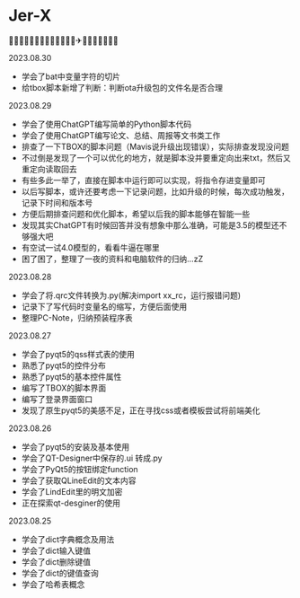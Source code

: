 # Jer-X
🍗🍔🍟🍠🍓🤣🤪😍🤩💯✅🍕🥳✈🌭😆😃🥓🧂🍿🥂

2023.08.30
- 学会了bat中变量字符的切片
- 给tbox脚本新增了判断：判断ota升级包的文件名是否合理

2023.08.29
- 学会了使用ChatGPT编写简单的Python脚本代码
- 学会了使用ChatGPT编写论文、总结、周报等文书类工作
- 排查了一下TBOX的脚本问题（Mavis说升级出现错误），实际排查发现没问题
- 不过倒是发现了一个可以优化的地方，就是脚本没并要重定向出来txt，然后又重定向读取回去
- 有些多此一举了，直接在脚本中运行即可以实现，将指令存进变量即可
- 以后写脚本，或许还要考虑一下记录问题，比如升级的时候，每次成功触发，记录下时间和版本号
- 方便后期排查问题和优化脚本，希望以后我的脚本能够在智能一些
- 发现其实ChatGPT有时候回答并没有想象中那么准确，可能是3.5的模型还不够强大吧
- 有空试一试4.0模型的，看看牛逼在哪里
- 困了困了，整理了一夜的资料和电脑软件的归纳...zZ

2023.08.28
- 学会了将.qrc文件转换为.py(解决import xx_rc，运行报错问题)
- 记录下了写代码时变量名的缩写，方便后面使用
- 整理PC-Note，归纳预装程序表

2023.08.27
- 学会了pyqt5的qss样式表的使用
- 熟悉了pyqt5的控件分布
- 熟悉了pyqt5的基本控件属性
- 编写了TBOX的脚本界面
- 编写了登录界面窗口
- 发现了原生pyqt5的美感不足，正在寻找css或者模板尝试将前端美化


2023.08.26
- 学会了pyqt5的安装及基本使用
- 学会了QT-Designer中保存的.ui 转成.py
- 学会了PyQt5的按钮绑定function
- 学会了获取QLineEdit的文本内容
- 学会了LindEdit里的明文加密
- 正在探索qt-desginer的使用

2023.08.25
- 学会了dict字典概念及用法
- 学会了dict输入键值
- 学会了dict删除键值
- 学会了dict的键值查询
- 学会了哈希表概念
